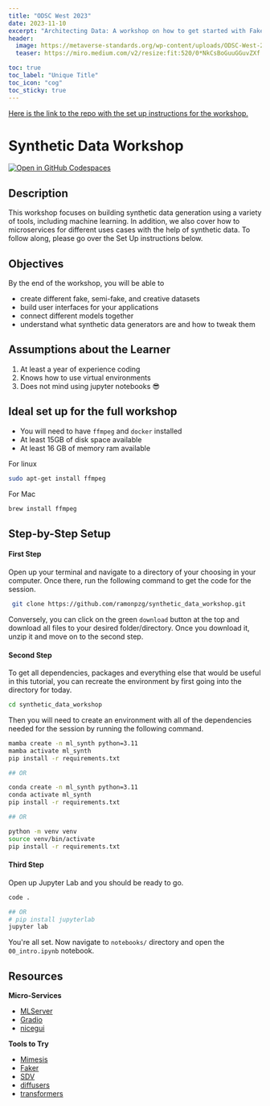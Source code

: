 ```yaml
---
title: "ODSC West 2023"
date: 2023-11-10
excerpt: "Architecting Data: A workshop on how to get started with Fake, Synthetic, and AI-generated Data"
header:
  image: https://metaverse-standards.org/wp-content/uploads/ODSC-West-2023.png
  teaser: https://miro.medium.com/v2/resize:fit:520/0*NkCsBoGuuGGuvZXf.jpg

toc: true
toc_label: "Unique Title"
toc_icon: "cog"
toc_sticky: true
---
```


[Here is the link to the repo with the set up instructions for the workshop.](https://github.com/ramonpzg/synthetic_data_workshop)

# Synthetic Data Workshop

[![Open in GitHub Codespaces](https://github.com/codespaces/badge.svg)](https://codespaces.new/ramonpzg/synthetic_data_workshop)

## Description

This workshop focuses on building synthetic data generation using a variety of tools, including machine learning. In 
addition, we also cover how to microservices for different uses cases with the help of synthetic data. To follow 
along, please go over the Set Up instructions below.

## Objectives

By the end of the workshop, you will be able to
- create different fake, semi-fake, and creative datasets
- build user interfaces for your applications
- connect different models together
- understand what synthetic data generators are and how to tweak them

## Assumptions about the Learner

1. At least a year of experience coding
2. Knows how to use virtual environments
3. Does not mind using jupyter notebooks 😎

## Ideal set up for the full workshop
- You will need to have `ffmpeg` and `docker` installed
- At least 15GB of disk space available
- At least 16 GB of memory ram available

For linux
```sh
sudo apt-get install ffmpeg
```

For Mac
```sh
brew install ffmpeg
```

## Step-by-Step Setup

#### First Step

Open up your terminal and navigate to a directory of your choosing in your computer. Once there, run the following command to get the code for the session.

```sh
 git clone https://github.com/ramonpzg/synthetic_data_workshop.git
```

Conversely, you can click on the green `download` button at the top and download all
files to your desired folder/directory. Once you download it, unzip it and move on
to the second step.

#### Second Step

To get all dependencies, packages and everything else that would be useful in this
tutorial, you can recreate the environment by first going into the directory for today.

```sh
cd synthetic_data_workshop
```

Then you will need to create an environment with all of the dependencies needed for the session by running the following command.

```sh
mamba create -n ml_synth python=3.11
mamba activate ml_synth
pip install -r requirements.txt

## OR

conda create -n ml_synth python=3.11
conda activate ml_synth
pip install -r requirements.txt

## OR

python -m venv venv
source venv/bin/activate
pip install -r requirements.txt
```
#### Third Step

Open up Jupyter Lab and you should be ready to go.

```sh
code .

## OR
# pip install jupyterlab
jupyter lab
```

You're all set. Now navigate to `notebooks/` directory and open the `00_intro.ipynb` notebook.



## Resources

**Micro-Services**
- [MLServer](https://mlserver.readthedocs.io/en/latest/)
- [Gradio](gradio.app)
- [nicegui](nicegui.io)

**Tools to Try**
- [Mimesis](https://mimesis.name/en/master/index.html)
- [Faker](https://faker.readthedocs.io/en/master/)
- [SDV](https://sdv.dev/SDV/)
- [diffusers](https://huggingface.co/docs/diffusers/index)
- [transformers](https://huggingface.co/docs/transformers/index)